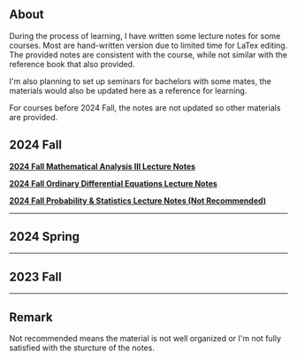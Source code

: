 ## About
During the process of learning, I have written some lecture notes for some courses. Most are hand-written version due to limited time for LaTex editing. The provided notes are consistent with the course, while not similar with the reference book that also provided.

I'm also planning to set up seminars for bachelors with some mates, the materials would also be updated here as a reference for learning.

For courses before 2024 Fall, the notes are not updated so other materials are provided.

## 2024 Fall

**[2024 Fall Mathematical Analysis &#8546; Lecture Notes](https://stonehfzs.github.io/notes/2024_Fall_MA3.pdf)**

**[2024 Fall Ordinary Differential Equations Lecture Notes](https://stonehfzs.github.io/notes/2024_Fall_ODE.pdf)**

**[2024 Fall Probability & Statistics Lecture Notes (Not Recommended)](https://stonehfzs.github.io/notes/2024_Fall_PnS.pdf)**

---

## 2024 Spring

<!--**[2024 Spring Mathematical Analysis &#8545; Course Material](https://stonehfzs.github.io/course/2024-Spring-MA2.html)**

**[2024 Spring Linear Algebra &#8545; Course Material](https://stonehfzs.github.io/course/2024-Sprng-LA2.html)**-->

---

## 2023 Fall

<!--**[2023 Fall Mathematical Analysis &#8544; Course Material](https://stonehfzs.github.io/course/2023-Fall-MA1.html)**

**[2023 Fall Linear Algebra &#8544; Course Material](https://stonehfzs.github.io/course/2023-Fall-LA1.html)**-->

---

## Remark
Not recommended means the material is not well organized or I'm not fully satisfied with the sturcture of the notes.
